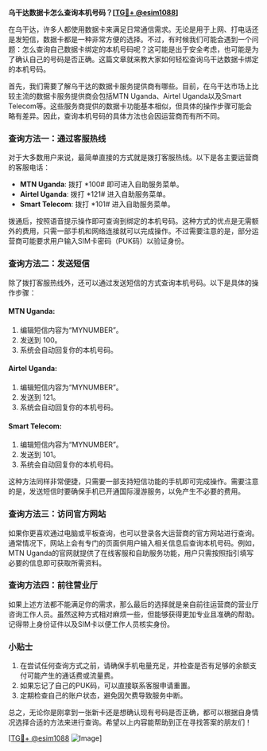 **乌干达数据卡怎么查询本机号码？[[TG💪+ @esim1088](https://t.me/s/esim1088)]**

在乌干达，许多人都使用数据卡来满足日常通信需求。无论是用于上网、打电话还是发短信，数据卡都是一种非常方便的选择。不过，有时候我们可能会遇到一个问题：怎么查询自己数据卡绑定的本机号码呢？这可能是出于安全考虑，也可能是为了确认自己的号码是否正确。这篇文章就来教大家如何轻松查询乌干达数据卡绑定的本机号码。

首先，我们需要了解乌干达的数据卡服务提供商有哪些。目前，在乌干达市场上比较主流的数据卡服务提供商会包括MTN Uganda、Airtel Uganda以及Smart Telecom等。这些服务商提供的数据卡功能基本相似，但具体的操作步骤可能会略有差异。因此，查询本机号码的具体方法也会因运营商而有所不同。

### 查询方法一：通过客服热线

对于大多数用户来说，最简单直接的方式就是拨打客服热线。以下是各主要运营商的客服电话：

- **MTN Uganda**: 拨打 *100# 即可进入自助服务菜单。
- **Airtel Uganda**: 拨打 *121# 进入自助服务菜单。
- **Smart Telecom**: 拨打 *101# 进入自助服务菜单。

拨通后，按照语音提示操作即可查询到绑定的本机号码。这种方式的优点是无需额外的费用，只需一部手机和网络连接就可以完成操作。不过需要注意的是，部分运营商可能要求用户输入SIM卡密码（PUK码）以验证身份。

### 查询方法二：发送短信

除了拨打客服热线外，还可以通过发送短信的方式查询本机号码。以下是具体的操作步骤：

#### MTN Uganda:
1. 编辑短信内容为“MYNUMBER”。
2. 发送到 100。
3. 系统会自动回复你的本机号码。

#### Airtel Uganda:
1. 编辑短信内容为“MYNUMBER”。
2. 发送到 121。
3. 系统会自动回复你的本机号码。

#### Smart Telecom:
1. 编辑短信内容为“MYNUMBER”。
2. 发送到 101。
3. 系统会自动回复你的本机号码。

这种方法同样非常便捷，只需要一部支持短信功能的手机即可完成操作。需要注意的是，发送短信时要确保手机已开通国际漫游服务，以免产生不必要的费用。

### 查询方法三：访问官方网站

如果你更喜欢通过电脑或平板查询，也可以登录各大运营商的官方网站进行查询。通常情况下，网站上会有专门的页面供用户输入相关信息后查询本机号码。例如，MTN Uganda的官网就提供了在线客服和自助服务功能，用户只需按照指引填写必要的信息即可获取所需资料。

### 查询方法四：前往营业厅

如果上述方法都不能满足你的需求，那么最后的选择就是亲自前往运营商的营业厅咨询工作人员。虽然这种方式相对麻烦一些，但能够获得更加专业且准确的帮助。记得带上身份证件以及SIM卡以便工作人员核实身份。

### 小贴士

1. 在尝试任何查询方式之前，请确保手机电量充足，并检查是否有足够的余额支付可能产生的通话费或流量费。
2. 如果忘记了自己的PUK码，可以直接联系客服申请重置。
3. 定期检查自己的账户状态，避免因欠费导致服务中断。

总之，无论你是刚拿到一张新卡还是想确认现有号码是否正确，都可以根据自身情况选择合适的方法来进行查询。希望以上内容能帮助到正在寻找答案的朋友们！

[[TG💪+ @esim1088](https://t.me/s/esim1088) ![Image](https://i.postimg.cc/4NQfJmqS/Snipaste-2025-05-13-00-14-12.png)]